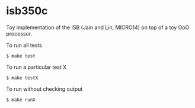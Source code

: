 isb350c
=======

Toy implementation of the ISB (Jain and Lin, MICRO14) on top of a toy OoO processor.

To run all tests
```
$ make test
```

To run a particular test X
```
$ make testX
```

To run without checking output
```
$ make runX
```
